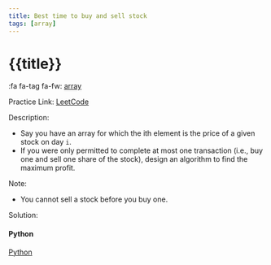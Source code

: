 ```yaml
---
title: Best time to buy and sell stock
tags: [array]
---
```


# {{title}}

:fa fa-tag fa-fw: [array]({{tagspath}}/array)

Practice Link: [LeetCode](https://leetcode.com/problems/best-time-to-buy-and-sell-stock/)

Description:

- Say you have an array for which the ith element is the price of a given stock on day `i`.
- If you were only permitted to complete at most one transaction (i.e., buy one and sell one share of the stock), design an algorithm to find the maximum profit.

Note:

- You cannot sell a stock before you buy one.

Solution:

<!-- tabs:start -->
#### **Python**

[Python](../../pycode/array/best-time-to-buy-and-sell-stock.py ':include :type=code')
<!-- tabs:end -->
